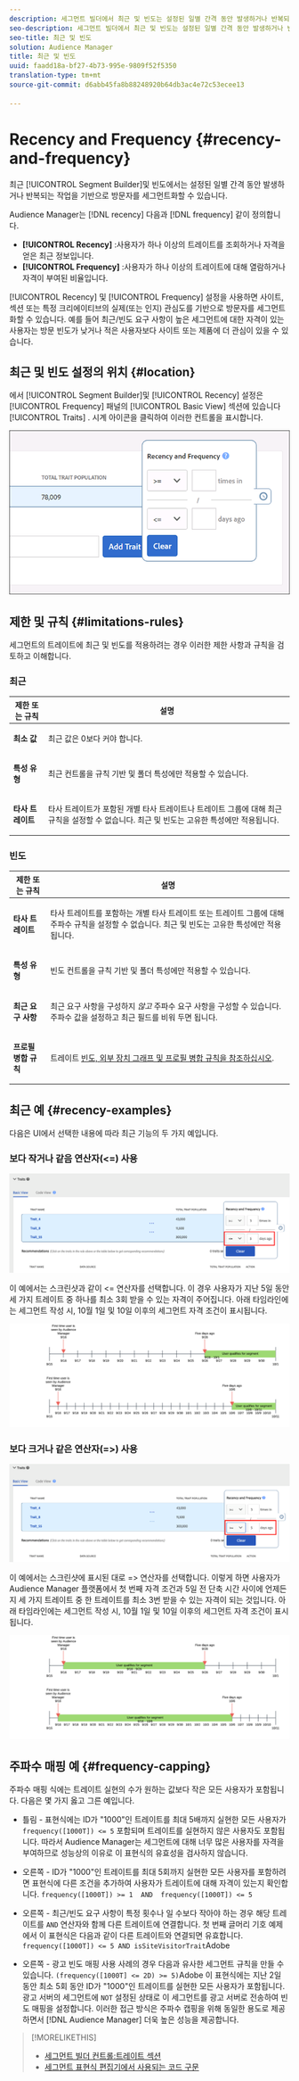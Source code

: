 ```yaml
---
description: 세그먼트 빌더에서 최근 및 빈도는 설정된 일별 간격 동안 발생하거나 반복되는 작업을 기준으로 방문자를 세그먼트화할 수 있도록 해줍니다.
seo-description: 세그먼트 빌더에서 최근 및 빈도는 설정된 일별 간격 동안 발생하거나 반복되는 작업을 기준으로 방문자를 세그먼트화할 수 있도록 해줍니다.
seo-title: 최근 및 빈도
solution: Audience Manager
title: 최근 및 빈도
uuid: faadd18a-bf27-4b73-995e-9809f52f5350
translation-type: tm+mt
source-git-commit: d6abb45fa8b88248920b64db3ac4e72c53ecee13

---
```



# Recency and Frequency {#recency-and-frequency}

최근 [!UICONTROL Segment Builder]및 빈도에서는 설정된 일별 간격 동안 발생하거나 반복되는 작업을 기반으로 방문자를 세그먼트화할 수 있습니다.

Audience Manager는 [!DNL recency] 다음과 [!DNL frequency] 같이 정의합니다.

* **[!UICONTROL Recency]** :사용자가 하나 이상의 트레이트를 조회하거나 자격을 얻은 최근 정보입니다.
* **[!UICONTROL Frequency]** :사용자가 하나 이상의 트레이트에 대해 열람하거나 자격이 부여된 비율입니다.

[!UICONTROL Recency] 및 [!UICONTROL Frequency] 설정을 사용하면 사이트, 섹션 또는 특정 크리에이티브의 실제(또는 인지) 관심도를 기반으로 방문자를 세그먼트화할 수 있습니다. 예를 들어 최근/빈도 요구 사항이 높은 세그먼트에 대한 자격이 있는 사용자는 방문 빈도가 낮거나 적은 사용자보다 사이트 또는 제품에 더 관심이 있을 수 있습니다.

## 최근 및 빈도 설정의 위치 {#location}

에서 [!UICONTROL Segment Builder]및 [!UICONTROL Recency] 설정은 [!UICONTROL Frequency] 패널의 [!UICONTROL Basic View] 섹션에 있습니다 [!UICONTROL Traits] . 시계 아이콘을 클릭하여 이러한 컨트롤을 표시합니다.

![](assets/recency_frequency.png)

## 제한 및 규칙 {#limitations-rules}

세그먼트의 트레이트에 최근 및 빈도를 적용하려는 경우 이러한 제한 사항과 규칙을 검토하고 이해합니다.

### 최근

<table id="table_026064124C694D75B7A960457D50170B"> 
 <thead> 
  <tr> 
   <th colname="col1" class="entry"> 제한 또는 규칙 </th> 
   <th colname="col2" class="entry"> 설명 </th> 
  </tr> 
 </thead>
 <tbody> 
  <tr> 
   <td colname="col1"> <p> <b>최소 값</b> </p> </td> 
   <td colname="col2"> <p>최근 값은 0보다 커야 합니다. </p> </td> 
  </tr>
  <tr> 
   <td colname="col1"> <p> <b>특성 유형</b> </p> </td> 
   <td colname="col2"> <p>최근 컨트롤을 규칙 기반 및 폴더 특성에만 적용할 수 있습니다. </p> </td> 
  </tr> 
  <tr> 
   <td colname="col1"> <p> <b>타사 트레이트</b> </p> </td> 
   <td colname="col2"> <p>타사 트레이트가 포함된 개별 타사 트레이트나 트레이트 그룹에 대해 최근 규칙을 설정할 수 없습니다. 최근 및 빈도는 고유한 특성에만 적용됩니다. </p> </td> 
  </tr> 
 </tbody> 
</table>

### 빈도

<table id="table_EBD621D26C8B4D03933E8C0753C892A7"> 
 <thead> 
  <tr> 
   <th colname="col1" class="entry"> 제한 또는 규칙 </th> 
   <th colname="col2" class="entry"> 설명 </th> 
  </tr> 
 </thead>
 <tbody> 
  <tr> 
   <td colname="col1"> <p> <b>타사 트레이트</b> </p> </td> 
   <td colname="col2"> <p>타사 트레이트를 포함하는 개별 타사 트레이트 또는 트레이트 그룹에 대해 주파수 규칙을 설정할 수 없습니다. 최근 및 빈도는 고유한 특성에만 적용됩니다. </p> </td> 
  </tr> 
  <tr> 
   <td colname="col1"> <p> <b>특성 유형</b> </p> </td> 
   <td colname="col2"> <p>빈도 컨트롤을 규칙 기반 및 폴더 특성에만 적용할 수 있습니다. </p> </td> 
  </tr> 
  <tr> 
   <td colname="col1"> <p> <b>최근 요구 사항</b> </p> </td> 
   <td colname="col2"> <p>최근 요구 사항을 구성하지 <i>않고</i> 주파수 요구 사항을 구성할 수 있습니다. 주파수 값을 설정하고 최근 필드를 비워 두면 됩니다. </p> </td> 
  </tr> 
  <tr> 
   <td colname="col1"> <p><b>프로필 병합 규칙</b> </p> </td> 
   <td colname="col2"> <p>트레이트 <a href="../../faq/faq-profile-merge.md#trait-freq-device-rules"> 빈도, 외부 장치 그래프 및 프로필 병합 규칙을 참조하십시오</a>. </p> </td> 
  </tr> 
 </tbody> 
</table>

## 최근 예 {#recency-examples}

다음은 UI에서 선택한 내용에 따라 최근 기능의 두 가지 예입니다.

### 보다 작거나 같음 연산자(&lt;=) 사용

![작거나 같음](assets/less-than-equal-to.png)

이 예에서는 스크린샷과 같이 &lt;= 연산자를 선택합니다. 이 경우 사용자가 지난 5일 동안 세 가지 트레이트 중 하나를 최소 3회 받을 수 있는 자격이 주어집니다. 아래 타임라인에는 세그먼트 작성 시, 10월 1일 및 10일 이후의 세그먼트 자격 조건이 표시됩니다.

![지난 5일](assets/last-5-days.png)

### 보다 크거나 같은 연산자(=&gt;) 사용

![크거나 같음](assets/greater-than-equal-to.png)

이 예에서는 스크린샷에 표시된 대로 =&gt; 연산자를 선택합니다. 이렇게 하면 사용자가 Audience Manager 플랫폼에서 첫 번째 자격 조건과 5일 전 단축 시간 사이에 언제든지 세 가지 트레이트 중 한 트레이트를 최소 3번 받을 수 있는 자격이 되는 것입니다. 아래 타임라인에는 세그먼트 작성 시, 10월 1일 및 10일 이후의 세그먼트 자격 조건이 표시됩니다.

![이전 자격 조건](assets/earlier-qualification.png)


## 주파수 매핑 예 {#frequency-capping}

주파수 매핑 식에는 트레이트 실현의 수가 원하는 값보다 작은 모든 사용자가 포함됩니다. 다음은 몇 가지 옳고 그른 예입니다.

* 틀림 - 표현식에는 ID가 "1000"인 트레이트를 최대 5배까지 실현한 모든 사용자가 `frequency([1000T]) <= 5` 포함되며 트레이트를 실현하지 않은 사용자도 포함됩니다. 따라서 Audience Manager는 세그먼트에 대해 너무 많은 사용자를 자격을 부여하므로 성능상의 이유로 이 표현식의 유효성을 검사하지 않습니다.

* 오른쪽 - ID가 "1000"인 트레이트를 최대 5회까지 실현한 모든 사용자를 포함하려면 표현식에 다른 조건을 추가하여 사용자가 트레이트에 대해 자격이 있는지 확인합니다.  `frequency([1000T]) >= 1  AND  frequency([1000T]) <= 5`

* 오른쪽 - 최근/빈도 요구 사항이 특정 횟수나 일 수보다 작아야 하는 경우 해당 트레이트를 `AND` 연산자와 함께 다른 트레이트에 연결합니다. 첫 번째 글머리 기호 예제에서 이 표현식은 다음과 같이 다른 트레이트와 연결되면 유효합니다. `frequency([1000T]) <= 5 AND isSiteVisitorTrait`Adobe

* 오른쪽 - 광고 빈도 매핑 사용 사례의 경우 다음과 유사한 세그먼트 규칙을 만들 수 있습니다. `(frequency([1000T] <= 2D) >= 5)`Adobe 이 표현식에는 지난 2일 동안 최소 5회 동안 ID가 "1000"인 트레이트를 실현한 모든 사용자가 포함됩니다. 광고 서버의 세그먼트에 `NOT` 설정된 상태로 이 세그먼트를 광고 서버로 전송하여 빈도 매핑을 설정합니다. 이러한 접근 방식은 주파수 캡핑을 위해 동일한 용도로 제공하면서 [!DNL Audience Manager] 더욱 높은 성능을 제공합니다.

>[!MORELIKETHIS]
>
>* [세그먼트 빌더 컨트롤:트레이트 섹션](../../features/segments/segment-builder.md#segment-builder-controls-traits)
>* [세그먼트 표현식 편집기에서 사용되는 코드 구문](../../features/segments/segment-code-syntax.md)

